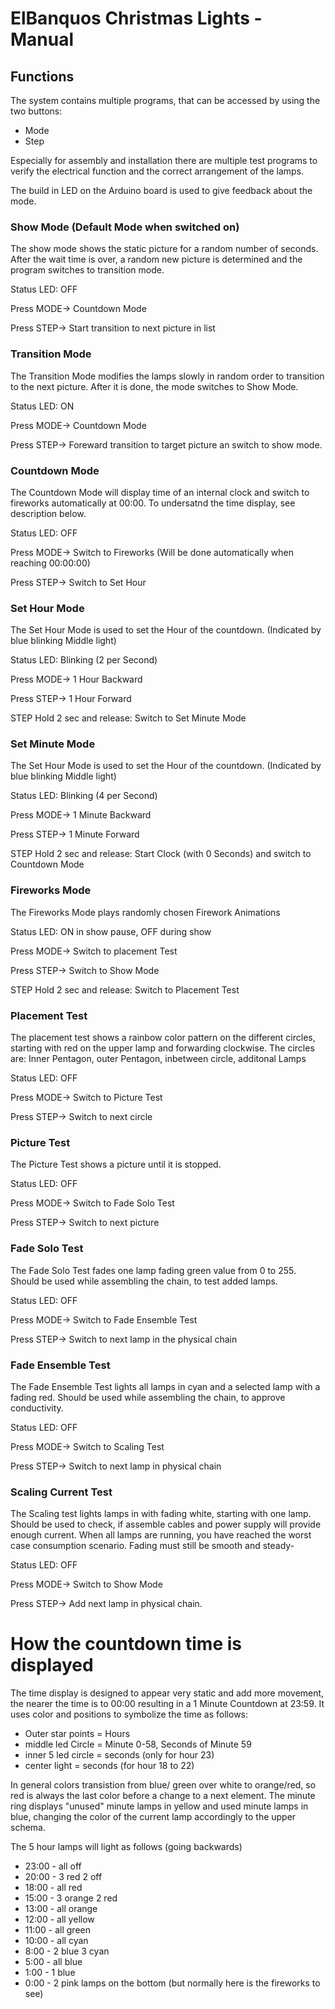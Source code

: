 # ElBanquos Christmas Lights - Manual

## Functions
The system contains multiple programs, that can be accessed by using the two buttons:
* Mode
* Step
 
Especially for assembly and installation there are multiple test programs to verify the electrical function and the correct arrangement of the lamps.

The build in LED on the Arduino board is used to give feedback about the mode.

### Show Mode (Default Mode when switched on)
The show mode shows the static picture for a random number of seconds. After the wait time is over, a random new picture is determined and the program switches to transition mode.

Status LED: OFF

Press MODE-> Countdown Mode

Press STEP-> Start transition to next picture in list

### Transition Mode
The Transition Mode modifies the lamps slowly in random order to transition to the next picture. After it is done, the mode switches to Show Mode.

Status LED: ON

Press MODE->  Countdown Mode

Press STEP-> Foreward transition to target picture an switch to show mode. 

### Countdown Mode
The Countdown Mode will display time of an internal clock and switch to fireworks automatically at 00:00. 
To undersatnd the time display, see description below.

Status LED: OFF

Press MODE-> Switch to Fireworks (Will be done automatically when reaching 00:00:00)

Press STEP-> Switch to Set Hour

### Set Hour Mode
The Set Hour Mode is used to set the Hour of the countdown. (Indicated by blue blinking Middle light)

Status LED: Blinking (2 per Second)

Press MODE-> 1 Hour Backward

Press STEP-> 1 Hour Forward

STEP Hold 2 sec and release: Switch to Set Minute Mode


### Set Minute Mode
The Set Hour Mode is used to set the Hour of the countdown. (Indicated by blue blinking Middle light)

Status LED: Blinking (4 per Second)

Press MODE-> 1 Minute Backward

Press STEP-> 1 Minute Forward

STEP Hold 2 sec and release: Start Clock (with 0 Seconds) and switch to Countdown Mode


### Fireworks Mode
The Fireworks Mode plays randomly chosen Firework Animations

Status LED: ON in show pause, OFF during show

Press MODE-> Switch to placement Test

Press STEP-> Switch to Show Mode

STEP Hold 2 sec and release: Switch to Placement Test

### Placement Test
The placement test shows a rainbow color pattern on the different circles, starting with red on the upper lamp and forwarding clockwise.
The circles are: Inner Pentagon, outer Pentagon, inbetween circle, additonal Lamps

Status LED: OFF

Press MODE-> Switch to Picture Test

Press STEP-> Switch to next circle

### Picture Test
The Picture Test shows a picture until it is stopped.

Status LED: OFF

Press MODE-> Switch to Fade Solo Test

Press STEP-> Switch to next picture

### Fade Solo Test
The Fade Solo Test fades one lamp fading green value from 0 to 255. Should be used while assembling the chain, to test added lamps.

Status LED: OFF

Press MODE-> Switch to Fade Ensemble Test

Press STEP-> Switch to next lamp in the physical chain

### Fade Ensemble Test
The Fade Ensemble Test lights all lamps in cyan and a selected lamp with a fading red. Should be used while assembling the chain, to approve conductivity.

Status LED: OFF

Press MODE-> Switch to Scaling Test

Press STEP-> Switch to next lamp in physical chain

### Scaling Current Test
The Scaling test lights lamps in with fading white, starting with one lamp. Should be used to check, if assemble cables and power supply will provide enough current. When all lamps are running, you have reached the worst case consumption scenario. Fading must still be smooth and steady-

Status LED: OFF

Press MODE-> Switch to Show Mode

Press STEP-> Add next lamp in physical chain.

# How the countdown time is displayed
The time display is designed to appear very static and add more movement, the nearer the time is to 00:00 resulting in a 1 Minute Countdown at 23:59.
It uses color and positions to symbolize the time as follows:

* Outer star points = Hours
* middle led Circle = Minute 0-58, Seconds of Minute 59
* inner 5 led circle = seconds (only for hour 23)
* center light = seconds (for hour 18 to 22)

In general colors transistion from blue/ green over white to orange/red, so red is always the last color before a change to a next element.
The minute ring displays "unused" minute lamps in yellow and used minute lamps in blue, changing the color of the current lamp accordingly to the upper schema.

The 5 hour lamps will light as follows (going backwards)
* 23:00 - all off
* 20:00 - 3 red 2 off
* 18:00 - all red
* 15:00 - 3 orange 2 red
* 13:00 - all orange
* 12:00	- all yellow
* 11:00 - all green
* 10:00 - all cyan
* 8:00 -  2 blue 3 cyan
* 5:00 - all blue
* 1:00 - 1 blue
* 0:00 - 2 pink lamps on the bottom (but normally here is the fireworks to see)



